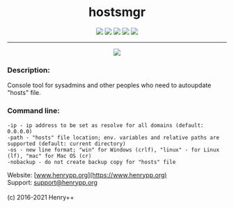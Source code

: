 <h1 align="center">hostsmgr</h1>

<p align="center">
	<a href="https://github.com/henrypp/hostsmgr/releases"><img src="https://img.shields.io/github/v/release/henrypp/hostsmgr?style=flat-square&include_prereleases&label=version" /></a>
	<a href="https://github.com/henrypp/hostsmgr/releases"><img src="https://img.shields.io/github/downloads/henrypp/hostsmgr/total.svg?style=flat-square" /></a>
	<a href="https://github.com/henrypp/hostsmgr/issues"><img src="https://img.shields.io/github/issues-raw/henrypp/hostsmgr.svg?style=flat-square&label=issues" /></a>
	<a href="https://github.com/henrypp/hostsmgr/graphs/contributors"><img src="https://img.shields.io/github/contributors/henrypp/hostsmgr?style=flat-square" /></a>
	<a href="https://github.com/henrypp/hostsmgr/blob/master/LICENSE"><img src="https://img.shields.io/github/license/henrypp/hostsmgr?style=flat-square" /></a>
</p>

-------

<p align="center">
	<img src="https://www.henrypp.org/images/hostsmgr.png??fi" />
</p>

### Description:
Console tool for sysadmins and other peoples who need to autoupdate "hosts" file.

### Command line:
~~~
-ip - ip address to be set as resolve for all domains (default: 0.0.0.0)
-path - "hosts" file location; env. variables and relative paths are supported (default: current directory)
-os - new line format; "win" for Windows (crlf), "linux" - for Linux (lf), "mac" for Mac OS (cr)
-nobackup - do not create backup copy for "hosts" file
~~~

Website: [www.henrypp.org](https://www.henrypp.org)<br />
Support: support@henrypp.org<br />
<br />
(c) 2016-2021 Henry++
